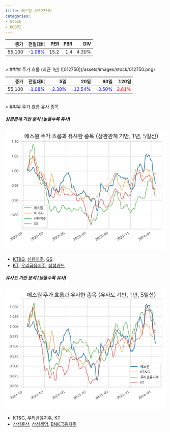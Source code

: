 ```yaml
---
title: 에스원 (012750)
categories:
- Stock
- KOSPI
---
```


|종가|전일대비|PER|PBR|DIV|
|---:|-------:|--:|--:|--:|
|55,100|<span style="color: blue">-1.08%</span>|15.2|1.4|4.30%|

<!-- more -->
<br>
> #### 주가 흐름 (최근 1년)
![012750](/assets/images/stock/012750.png)

|종가|전일대비|5일|20일|60일|120일|
|---:|-------:|--:|---:|---:|----:|
|55,100|<span style="color: blue">-1.08%</span>|<span style="color: blue">-2.30%</span>|<span style="color: blue">-12.54%</span>|<span style="color: blue">-3.50%</span>|<span style="color: red">2.61%</span>|

<br>
> #### 주가 흐름 유사 종목

##### 상관관계 기반 분석 (높을수록 유사)
![012750](/assets/images/stock/012750_corr.png)
- [KT&G](/033780/), [신한지주](/055550/), [GS](/078930/)
- [KT](/030200/), [우리금융지주](/316140/), [삼성카드](/029780/)

##### 유사도 기반 분석 (낮을수록 유사)	
![012750](/assets/images/stock/012750_sim.png)
- [KT&G](/033780/), [우리금융지주](/316140/), [KT](/030200/)
- [삼성물산](/028260/), [삼성생명](/032830/), [BNK금융지주](/138930/)